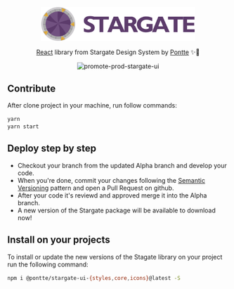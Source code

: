 <p align="center">
  <a href="http://stargate.pontte.com.br" rel="noopener" target="_blank">
    <img width="350" src="./logo-stargate.svg" alt="Logo Stargate UI" />
  </a>
</p>

<div align="center">

  [React](https://reactjs.org/) library from Stargate Design System by [Pontte](https://pontte.com.br) ✨🚪

  ![promote-prod-stargate-ui](https://github.com/pontte/stargate-ui/workflows/promote-prod-stargate-ui/badge.svg)

</div>

## Contribute

After clone project in your machine, run follow commands:

```sh
yarn
yarn start
```

## Deploy step by step

- Checkout your branch from the updated Alpha branch and develop your code.
- When you're done, commit your changes following the [Semantic Versioning](https://semver.org/) pattern and open a Pull Request on github.
- After your code it's reviewd and approved merge it into the Alpha branch.
- A new version of the Stargate package will be available to download now!


## Install on your projects

To install or update the new versions of the Stagate library on your project run the following command:

```sh
npm i @pontte/stargate-ui-{styles,core,icons}@latest -S
```
